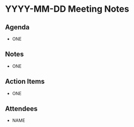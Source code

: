 # YYYY-MM-DD Meeting Notes

## Agenda
- ONE

## Notes
- ONE

## Action Items
- ONE

## Attendees
- NAME
